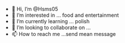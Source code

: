 - 👋 Hi, I’m @Hsms05
- 👀 I’m interested in ... food and entertainment 
- 🌱 I’m currently learning ... polish 
- 💞️ I’m looking to collaborate on ...
- 📫 How to reach me ...send mean message 

<!---
Hsms05/Hsms05 is a ✨ special ✨ repository because its `README.md` (this file) appears on your GitHub profile.
You can click the Preview link to take a look at your changes.
--->
